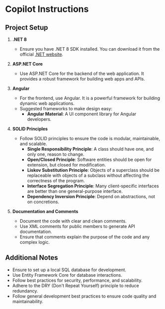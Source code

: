# Copilot Instructions

## Project Setup

1. **.NET 8**
   - Ensure you have .NET 8 SDK installed. You can download it from the official [.NET website](https://dotnet.microsoft.com/download/dotnet/8.0).

2. **ASP.NET Core**
   - Use ASP.NET Core for the backend of the web application. It provides a robust framework for building web apps and APIs.

3. **Angular**
   - For the frontend, use Angular. It is a powerful framework for building dynamic web applications.
   - Suggested frameworks to make design easy:
     - **Angular Material**: A UI component library for Angular developers.

4. **SOLID Principles**
   - Follow SOLID principles to ensure the code is modular, maintainable, and scalable.
     - **Single Responsibility Principle**: A class should have one, and only one, reason to change.
     - **Open/Closed Principle**: Software entities should be open for extension, but closed for modification.
     - **Liskov Substitution Principle**: Objects of a superclass should be replaceable with objects of a subclass without affecting the correctness of the program.
     - **Interface Segregation Principle**: Many client-specific interfaces are better than one general-purpose interface.
     - **Dependency Inversion Principle**: Depend on abstractions, not on concretions.

5. **Documentation and Comments**
   - Document the code with clear and clean comments.
   - Use XML comments for public members to generate API documentation.
   - Ensure that comments explain the purpose of the code and any complex logic.

## Additional Notes

- Ensure to set up a local SQL database for development.
- Use Entity Framework Core for database interactions.
- Follow best practices for security, performance, and scalability.
- Adhere to the DRY (Don't Repeat Yourself) principle to reduce redundancy.
- Follow general development best practices to ensure code quality and maintainability.
